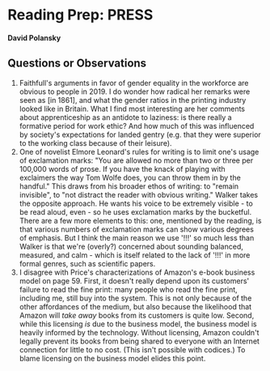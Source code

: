 # Reading Prep: PRESS

#### David Polansky

## Questions or Observations

1. Faithfull's arguments in favor of gender equality in the workforce are obvious to people in 2019. I do wonder how radical her remarks were seen as [in 1861], and what the gender ratios in the printing industry looked like in Britain. What I find most interesting are her comments about apprenticeship as an antidote to laziness: is there really a formative period for work ethic? And how much of this was influenced by society's expectations for landed gentry (e.g. that they were superior to the working class because of their leisure).
2. One of novelist Elmore Leonard's rules for writing is to limit one's usage of exclamation marks: "You are allowed no more than two or three per 100,000 words of prose. If you have the knack of playing with exclaimers the way Tom Wolfe does, you can throw them in by the handful." This draws from his broader ethos of writing: to "remain invisible", to "not distract the reader with obvious writing." Walker takes the opposite approach. He wants his voice to be extremely visible - to be read aloud, even - so he uses exclamation marks by the bucketful. There are a few more elements to this: one, mentioned by the reading, is that various numbers of exclamation marks can show various degrees of emphasis. But I think the main reason we use '!!!' so much less than Walker is that we're (overly?) concerned about sounding balanced, measured, and calm - which is itself related to the lack of '!!!' in more formal genres, such as scientific papers.
3. I disagree with Price's characterizations of Amazon's e-book business model on page 59. First, it doesn't really depend upon its customers' failure to read the fine print: many people who read the fine print, including me, still buy into the system. This is not only because of the other affordances of the medium, but also because the likelihood that Amazon will *take away* books from its customers is quite low. Second, while this licensing *is* due to the business model, the business model is heavily informed by the technology. Without licensing, Amazon couldn't legally prevent its books from being shared to everyone with an Internet connection for little to no cost. (This isn't possible with codices.) To blame licensing on the business model elides this point.

